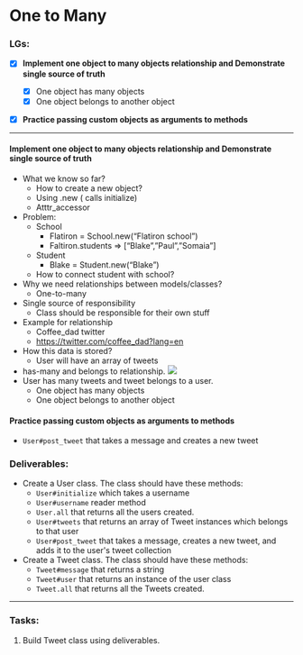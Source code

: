 # One to Many

### LGs:

- [x] **Implement one object to many objects relationship and Demonstrate single source of truth**
    - [x] One object has many objects
    - [x] One object belongs to another object
- [x] **Practice passing custom objects as arguments to methods**


---


#### Implement one object to many objects relationship and Demonstrate single source of truth
* What we know so far?
    * How to create a new object?
    * Using .new ( calls initialize)
    * Atttr_accessor
* Problem:
    * School
        * Flatiron = School.new(“Flatiron school”)
        * Faltiron.students => [“Blake”,”Paul”,”Somaia”]
    * Student
        * Blake = Student.new(“Blake”)
    * How to connect student with school?
* Why we need relationships between models/classes?
    *  One-to-many
* Single source of responsibility
    *  Class should be responsible for their own stuff
*  Example for relationship
    * Coffee_dad twitter 
    * https://twitter.com/coffee_dad?lang=en
* How this data is stored?
    * User will have an array of tweets
* has-many and belongs to relationship.
    ![](https://i.imgur.com/m7lquua.png)
* User has many tweets and tweet belongs to a user.
    * One object has many objects
    * One object belongs to another object


#### Practice passing custom objects as arguments to methods
* `User#post_tweet` that takes a message and creates a new tweet


### Deliverables: 
* Create a User class. The class should have these methods:
    * `User#initialize` which takes a username
    * `User#username` reader method
    * `User.all` that returns all the users created.
    * `User#tweets` that returns an array of Tweet instances which belongs to that user
    * `User#post_tweet` that takes a message, creates a new tweet, and adds it to the user's tweet collection
* Create a Tweet class. The class should have these methods:
    * `Tweet#message` that returns a string
    * `Tweet#user` that returns an instance of the user class
    * `Tweet.all` that returns all the Tweets created.


---

### Tasks:

1. Build Tweet class using deliverables.
